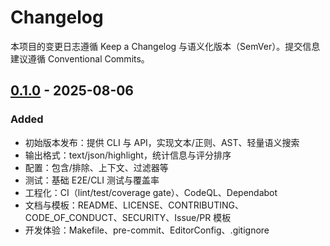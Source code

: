 # Changelog

本项目的变更日志遵循 Keep a Changelog 与语义化版本（SemVer）。提交信息建议遵循 Conventional Commits。

## [0.1.0] - 2025-08-06
### Added
- 初始版本发布：提供 CLI 与 API，实现文本/正则、AST、轻量语义搜索
- 输出格式：text/json/highlight，统计信息与评分排序
- 配置：包含/排除、上下文、过滤器等
- 测试：基础 E2E/CLI 测试与覆盖率
- 工程化：CI（lint/test/coverage gate）、CodeQL、Dependabot
- 文档与模板：README、LICENSE、CONTRIBUTING、CODE_OF_CONDUCT、SECURITY、Issue/PR 模板
- 开发体验：Makefile、pre-commit、EditorConfig、.gitignore

[0.1.0]: https://github.com/your-org/pysearch/releases/tag/v0.1.0